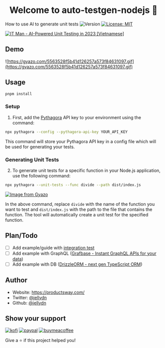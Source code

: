 <h1 align="center">Welcome to auto-testgen-nodejs 👋</h1>
<p>
  How to use AI to generate unit tests

  <img alt="Version" src="https://img.shields.io/badge/version-1.0.0-blue.svg?cacheSeconds=2592000" />
  <a href="#" target="_blank">
    <img alt="License: MIT" src="https://img.shields.io/badge/License-MIT-yellow.svg" />
  </a>
</p>

[![IT Man - AI-Powered Unit Testing in 2023 [Vietnamese]](https://i.ytimg.com/vi/1YvrwOeZk5w/hqdefault.jpg)](https://www.youtube.com/watch?v=1YvrwOeZk5w)

## Demo

![https://gyazo.com/5563528f5b41d126257a573f84631097.gif](https://gyazo.com/5563528f5b41d126257a573f84631097.gif)

## Usage

```sh
pnpm install
```

### Setup

1. First, add the [Pythagora](https://github.com/Pythagora-io/pythagora) API key to your environment using the command:

```sh
npx pythagora --config --pythagora-api-key YOUR_API_KEY
```

This command will store your Pythagora API key in a config file which will be used for generating your tests.

### Generating Unit Tests

2. To generate unit tests for a specific function in your Node.js application, use the following command:

```sh
npx pythagora --unit-tests --func divide --path dist/index.js
```

[![Image from Gyazo](https://i.gyazo.com/69471b22021906b35afc8afc9c2c8c6a.png)](https://gyazo.com/69471b22021906b35afc8afc9c2c8c6a)

In the above command, replace `divide` with the name of the function you want to test and `dist/index.js` with the path to the file that contains the function. The tool will automatically create a unit test for the specified function.

## Plan/Todo

- [ ] Add example/guide with [integration test](https://github.com/Pythagora-io/pythagora/blob/main/src/docs/integration/README.md)
- [ ] Add example with GraphQL ([Grafbase - Instant GraphQL APIs for your data](https://grafbase.com/))
- [ ] Add example with DB ([DrizzleORM - next gen TypeScript ORM](https://orm.drizzle.team/))

## Author

- Website: https://productsway.com/
- Twitter: [@jellydn](https://twitter.com/jellydn)
- Github: [@jellydn](https://github.com/jellydn)

## Show your support

[![kofi](https://img.shields.io/badge/Ko--fi-F16061?style=for-the-badge&logo=ko-fi&logoColor=white)](https://ko-fi.com/dunghd)
[![paypal](https://img.shields.io/badge/PayPal-00457C?style=for-the-badge&logo=paypal&logoColor=white)](https://paypal.me/dunghd)
[![buymeacoffee](https://img.shields.io/badge/Buy_Me_A_Coffee-FFDD00?style=for-the-badge&logo=buy-me-a-coffee&logoColor=black)](https://www.buymeacoffee.com/dunghd)

Give a ⭐️ if this project helped you!
